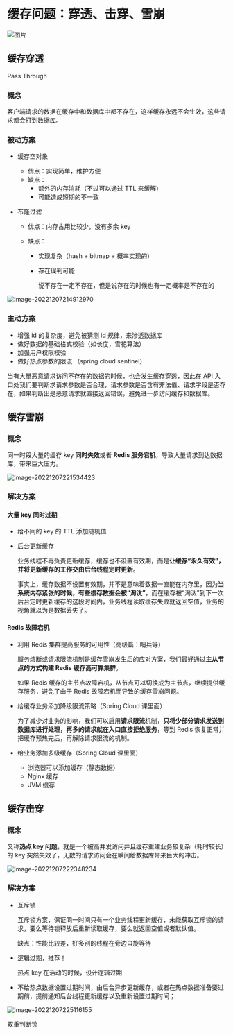 # 缓存问题：穿透、击穿、雪崩

![图片](https://cdn.jsdelivr.net/gh/davidliuk/images@master/blog/061e2c04e0ebca3425dd75dd035b6b7b.png)

## 缓存穿透

Pass Through

### 概念

客户端请求的数据在缓存中和数据库中都不存在，这样缓存永远不会生效，这些请求都会打到数据库。

### 被动方案

- 缓存空对象
  - 优点：实现简单，维护方便
  - 缺点：
    - 额外的内存消耗（不过可以通过 TTL 来缓解）
    - 可能造成短期的不一致
  
- 布隆过滤
  - 优点：内存占用比较少，没有多余 key
  
  - 缺点：
    - 实现复杂（hash + bitmap + 概率实现的）
    
    - 存在误判可能
    
      说不存在一定不存在，但是说存在的时候也有一定概率是不存在的

![image-20221207214912970](https://xingqiu-tuchuang-1256524210.cos.ap-shanghai.myqcloud.com/3978/image-20221207214912970.png)

### 主动方案

- 增强 id 的复杂度，避免被猜测 id 规律，来渗透数据库
- 做好数据的基础格式校验（如长度，雪花算法）
- 加强用户权限校验
- 做好热点参数的限流 （spring cloud sentinel）

当有大量恶意请求访问不存在的数据的时候，也会发生缓存穿透，因此在 API 入口处我们要判断求请求参数是否合理，请求参数是否含有非法值、请求字段是否存在，如果判断出是恶意请求就直接返回错误，避免进一步访问缓存和数据库。

## 缓存雪崩

### 概念

同一时段大量的缓存 key **同时失效**或者 **Redis 服务宕机**，导致大量请求到达数据库，带来巨大压力。

![image-20221207221534423](https://xingqiu-tuchuang-1256524210.cos.ap-shanghai.myqcloud.com/3978/image-20221207221534423.png)

### 解决方案

#### 大量 key 同时过期

- 给不同的 key 的 TTL 添加随机值

- 后台更新缓存

  业务线程不再负责更新缓存，缓存也不设置有效期，而是**让缓存“永久有效”，并将更新缓存的工作交由后台线程定时更新**。

  事实上，缓存数据不设置有效期，并不是意味着数据一直能在内存里，因为**当系统内存紧张的时候，有些缓存数据会被“淘汰”**，而在缓存被“淘汰”到下一次后台定时更新缓存的这段时间内，业务线程读取缓存失败就返回空值，业务的视角就以为是数据丢失了。

#### Redis 故障宕机

- 利用 Redis 集群提高服务的可用性（高级篇：哨兵等）

  服务熔断或请求限流机制是缓存雪崩发生后的应对方案，我们最好通过**主从节点的方式构建 Redis 缓存高可靠集群**。

  如果 Redis 缓存的主节点故障宕机，从节点可以切换成为主节点，继续提供缓存服务，避免了由于 Redis 故障宕机而导致的缓存雪崩问题。

- 给缓存业务添加降级限流策略（Spring Cloud 课里面）

  为了减少对业务的影响，我们可以启用**请求限流**机制，**只将少部分请求发送到数据库进行处理，再多的请求就在入口直接拒绝服务**，等到 Redis 恢复正常并把缓存预热完后，再解除请求限流的机制。

- 给业务添加多级缓存（Spring Cloud 课里面）

  - 浏览器可以添加缓存（静态数据）
  - Nginx 缓存
  - JVM 缓存

## 缓存击穿

### 概念

又称**热点 key 问题**，就是一个被高并发访问并且缓存重建业务较复杂（耗时较长）的 key 突然失效了，无数的请求访问会在瞬间给数据库带来巨大的冲击。

![image-20221207222348234](https://xingqiu-tuchuang-1256524210.cos.ap-shanghai.myqcloud.com/3978/image-20221207222348234.png)

### 解决方案

- 互斥锁

  互斥锁方案，保证同一时间只有一个业务线程更新缓存，未能获取互斥锁的请求，要么等待锁释放后重新读取缓存，要么就返回空值或者默认值。

  缺点：性能比较差，好多别的线程在旁边自旋等待

- 逻辑过期，推荐！

  热点 key 在活动的时候，设计逻辑过期
  
- 不给热点数据设置过期时间，由后台异步更新缓存，或者在热点数据准备要过期前，提前通知后台线程更新缓存以及重新设置过期时间；

![image-20221207225116155](https://xingqiu-tuchuang-1256524210.cos.ap-shanghai.myqcloud.com/3978/image-20221207225116155.png)

双重判断锁

